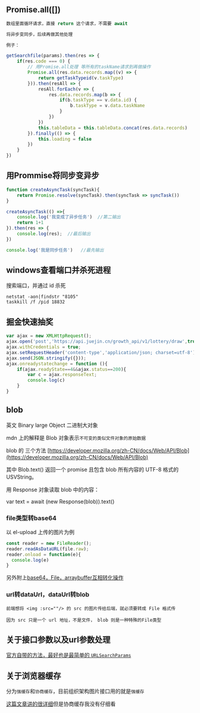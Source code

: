 ## Promise.all([])
```js
数组里面循环请求，直接 return 这个请求，不需要 await

将异步变同步，后续再做其他处理

例子：

getSearchfile(params).then(res => {
    if(res.code === 0) {
        // 用Promise.all处理 等所有的taskName请求到再做操作
        Promise.all(res.data.records.map((v) => {
            return getTaskTypeid(v.taskType)
        })).then(resAll => {
            resAll.forEach(v => {
                res.data.records.map(b => {
                    if(b.taskType == v.data.id) {
                        b.taskType = v.data.taskName
                    }
                })
            })
            this.tableData = this.tableData.concat(res.data.records)
        }).finally(() => {
            this.loading = false
        })
    }
})
```

## 用Prommise将同步变异步
```js
function createAsyncTask(syncTask){
    return Promise.resolve(syncTask).then(syncTask => syncTask())
}

createAsyncTask(() =>{
    console.log('我变成了异步任务')  //第二输出
    return 1+1
}).then(res => {
    console.log(res);  //最后输出
})

console.log('我是同步任务')   //最先输出
```

## windows查看端口并杀死进程

搜索端口，并通过 id 杀死
```
netstat -aon|findstr "8105"
taskkill /f /pid 18832
```

## 掘金快速抽奖
```js
var ajax = new XMLHttpRequest();
ajax.open('post','https://api.juejin.cn/growth_api/v1/lottery/draw',true);
ajax.withCredentials = true;
ajax.setRequestHeader('content-type','application/json; charset=utf-8');
ajax.send(JSON.stringify({}));
ajax.onreadystatechange = function (){
    if(ajax.readyState==4&&ajax.status==200){
        var c = ajax.responseText;
        console.log(c)
    }
}
```

## blob
英文 Binary large Object 二进制大对象

mdn 上的解释是 Blob 对象表示`不可变的类似文件对象的原始数据`

blob 的 三个方法 [https://developer.mozilla.org/zh-CN/docs/Web/API/Blob](https://developer.mozilla.org/zh-CN/docs/Web/API/Blob)

其中 Blob.text() 返回一个 promise 且包含 blob 所有内容的 UTF-8 格式的 USVString。

用 Response 对象读取 blob 中的内容：

var text = await (new Response(blob)).text() 

### file类型转base64
以 el-upload 上传的图片为例
```js
const reader = new FileReader();
reader.readAsDataURL(file.raw);
reader.onload = function(e){
  console.log(e)
}
```
另外附上[base64，File，arraybuffer互相转化操作](https://blog.csdn.net/Dalin0929/article/details/127265602)


### url转dataUrl，dataUrl转blob
```
前端想将 <img :src=""/> 的 src 的图片传给后端，就必须要转成 File 格式传

因为 src 只是一个 url 地址，不是文件， blob 则是一种特殊的File类型
```


## 关于接口参数以及url参数处理

[官方自带的方法，最好也是最简单的 `URLSearchParams`](https://developer.mozilla.org/en-US/docs/Web/API/URLSearchParams)

## 关于浏览器缓存
分为`强缓存`和`协商缓存`，目前组织架构图片接口用的就是`强缓存`

[这篇文章讲的很详细](https://blog.csdn.net/weixin_43788494/article/details/108093729)但是协商缓存我没有仔细看